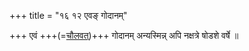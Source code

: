 +++
title = "१६ १२ एवङ् गोदानम्"

+++
एवं +++(=[चौलवत्](../chaulam/))+++ गोदानम् अन्यस्मिन्न् अपि नक्षत्रे षोडशे वर्षे ॥ 
